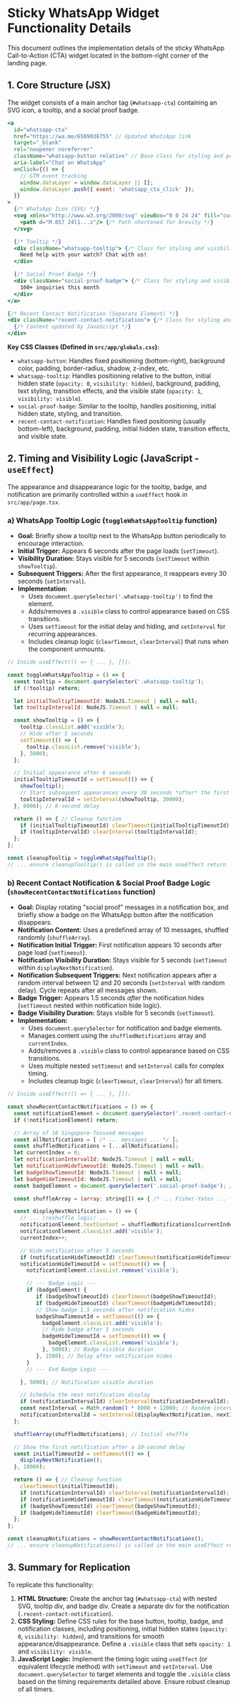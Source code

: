 # Sticky WhatsApp Widget Functionality Details

This document outlines the implementation details of the sticky WhatsApp Call-to-Action (CTA) widget located in the bottom-right corner of the landing page.

## 1. Core Structure (JSX)

The widget consists of a main anchor tag (`#whatsapp-cta`) containing an SVG icon, a tooltip, and a social proof badge.

```jsx
<a
  id="whatsapp-cta"
  href="https://wa.me/6589038755" // Updated WhatsApp link
  target="_blank"
  rel="noopener noreferrer"
  className="whatsapp-button relative" // Base class for styling and positioning; relative for child positioning
  aria-label="Chat on WhatsApp"
  onClick={() => {
    // GTM event tracking
    window.dataLayer = window.dataLayer || [];
    window.dataLayer.push({ event: 'whatsapp_cta_click' });
  }}
>
  {/* WhatsApp Icon (SVG) */}
  <svg xmlns="http://www.w3.org/2000/svg" viewBox="0 0 24 24" fill="currentColor" className="w-8 h-8 text-white"> {/* Size adjustment */}
    <path d="M.057 24l1...z"/> {/* Path shortened for brevity */}
  </svg>

  {/* Tooltip */}
  <div className="whatsapp-tooltip"> {/* Class for styling and visibility control */}
    Need help with your watch? Chat with us!
  </div>

  {/* Social Proof Badge */}
  <div className="social-proof-badge"> {/* Class for styling and visibility control */}
    100+ inquiries this month
  </div>
</a>

{/* Recent Contact Notification (Separate Element) */}
<div className="recent-contact-notification"> {/* Class for styling and visibility control */}
  {/* Content updated by JavaScript */}
</div>
```

**Key CSS Classes (Defined in `src/app/globals.css`):**

*   `whatsapp-button`: Handles fixed positioning (bottom-right), background color, padding, border-radius, shadow, z-index, etc.
*   `whatsapp-tooltip`: Handles positioning relative to the button, initial hidden state (`opacity: 0`, `visibility: hidden`), background, padding, text styling, transition effects, and the visible state (`opacity: 1`, `visibility: visible`).
*   `social-proof-badge`: Similar to the tooltip, handles positioning, initial hidden state, styling, and transition.
*   `recent-contact-notification`: Handles fixed positioning (usually bottom-left), background, padding, initial hidden state, transition effects, and visible state.

## 2. Timing and Visibility Logic (JavaScript - `useEffect`)

The appearance and disappearance logic for the tooltip, badge, and notification are primarily controlled within a `useEffect` hook in `src/app/page.tsx`.

### a) WhatsApp Tooltip Logic (`toggleWhatsAppTooltip` function)

*   **Goal:** Briefly show a tooltip next to the WhatsApp button periodically to encourage interaction.
*   **Initial Trigger:** Appears 6 seconds after the page loads (`setTimeout`).
*   **Visibility Duration:** Stays visible for 5 seconds (`setTimeout` within `showTooltip`).
*   **Subsequent Triggers:** After the first appearance, it reappears every 30 seconds (`setInterval`).
*   **Implementation:**
    *   Uses `document.querySelector('.whatsapp-tooltip')` to find the element.
    *   Adds/removes a `.visible` class to control appearance based on CSS transitions.
    *   Uses `setTimeout` for the initial delay and hiding, and `setInterval` for recurring appearances.
    *   Includes cleanup logic (`clearTimeout`, `clearInterval`) that runs when the component unmounts.

```javascript
// Inside useEffect(() => { ... }, []);

const toggleWhatsAppTooltip = () => {
  const tooltip = document.querySelector('.whatsapp-tooltip');
  if (!tooltip) return;

  let initialTooltipTimeoutId: NodeJS.Timeout | null = null;
  let tooltipIntervalId: NodeJS.Timeout | null = null;

  const showTooltip = () => {
    tooltip.classList.add('visible');
    // Hide after 5 seconds
    setTimeout(() => {
      tooltip.classList.remove('visible');
    }, 5000);
  };

  // Initial appearance after 6 seconds
  initialTooltipTimeoutId = setTimeout(() => {
    showTooltip();
    // Start subsequent appearances every 30 seconds *after* the first one
    tooltipIntervalId = setInterval(showTooltip, 30000);
  }, 6000); // 6-second delay

  return () => { // Cleanup function
    if (initialTooltipTimeoutId) clearTimeout(initialTooltipTimeoutId);
    if (tooltipIntervalId) clearInterval(tooltipIntervalId);
  };
};

const cleanupTooltip = toggleWhatsAppTooltip();
// ... ensure cleanupTooltip() is called in the main useEffect return
```

### b) Recent Contact Notification & Social Proof Badge Logic (`showRecentContactNotifications` function)

*   **Goal:** Display rotating "social proof" messages in a notification box, and briefly show a badge on the WhatsApp button after the notification disappears.
*   **Notification Content:** Uses a predefined array of 10 messages, shuffled randomly (`shuffleArray`).
*   **Notification Initial Trigger:** First notification appears 10 seconds after page load (`setTimeout`).
*   **Notification Visibility Duration:** Stays visible for 5 seconds (`setTimeout` within `displayNextNotification`).
*   **Notification Subsequent Triggers:** Next notification appears after a random interval between 12 and 20 seconds (`setInterval` with random delay). Cycle repeats after all messages shown.
*   **Badge Trigger:** Appears 1.5 seconds *after* the notification hides (`setTimeout` nested within notification hide logic).
*   **Badge Visibility Duration:** Stays visible for 5 seconds (`setTimeout`).
*   **Implementation:**
    *   Uses `document.querySelector` for notification and badge elements.
    *   Manages content using the `shuffledNotifications` array and `currentIndex`.
    *   Adds/removes a `.visible` class to control appearance based on CSS transitions.
    *   Uses multiple nested `setTimeout` and `setInterval` calls for complex timing.
    *   Includes cleanup logic (`clearTimeout`, `clearInterval`) for all timers.

```javascript
// Inside useEffect(() => { ... }, []);

const showRecentContactNotifications = () => {
  const notificationElement = document.querySelector('.recent-contact-notification');
  if (!notificationElement) return;

  // Array of 10 Singapore-focused messages
  const allNotifications = [ /* ... messages ... */ ];
  const shuffledNotifications = [...allNotifications];
  let currentIndex = 0;
  let notificationIntervalId: NodeJS.Timeout | null = null;
  let notificationHideTimeoutId: NodeJS.Timeout | null = null;
  let badgeShowTimeoutId: NodeJS.Timeout | null = null;
  let badgeHideTimeoutId: NodeJS.Timeout | null = null;
  const badgeElement = document.querySelector('.social-proof-badge'); // Get badge element

  const shuffleArray = (array: string[]) => { /* ... Fisher-Yates ... */ };

  const displayNextNotification = () => {
    // ... (reshuffle logic) ...
    notificationElement.textContent = shuffledNotifications[currentIndex];
    notificationElement.classList.add('visible');
    currentIndex++;

    // Hide notification after 5 seconds
    if (notificationHideTimeoutId) clearTimeout(notificationHideTimeoutId);
    notificationHideTimeoutId = setTimeout(() => {
      notificationElement.classList.remove('visible');

      // --- Badge Logic ---
      if (badgeElement) {
         if (badgeShowTimeoutId) clearTimeout(badgeShowTimeoutId);
         if (badgeHideTimeoutId) clearTimeout(badgeHideTimeoutId);
         // Show badge 1.5 seconds after notification hides
         badgeShowTimeoutId = setTimeout(() => {
           badgeElement.classList.add('visible');
           // Hide badge after 5 seconds
           badgeHideTimeoutId = setTimeout(() => {
             badgeElement.classList.remove('visible');
           }, 5000); // Badge visible duration
         }, 1500); // Delay after notification hides
      }
      // --- End Badge Logic ---

    }, 5000); // Notification visible duration

    // Schedule the next notification display
    if (notificationIntervalId) clearInterval(notificationIntervalId);
    const nextInterval = Math.random() * 8000 + 12000; // Random interval 12-20s
    notificationIntervalId = setInterval(displayNextNotification, nextInterval);
  };

  shuffleArray(shuffledNotifications); // Initial shuffle

  // Show the first notification after a 10-second delay
  const initialTimeoutId = setTimeout(() => {
    displayNextNotification();
  }, 10000);

  return () => { // Cleanup function
    clearTimeout(initialTimeoutId);
    if (notificationIntervalId) clearInterval(notificationIntervalId);
    if (notificationHideTimeoutId) clearTimeout(notificationHideTimeoutId);
    if (badgeShowTimeoutId) clearTimeout(badgeShowTimeoutId);
    if (badgeHideTimeoutId) clearTimeout(badgeHideTimeoutId);
  };
};

const cleanupNotifications = showRecentContactNotifications();
// ... ensure cleanupNotifications() is called in the main useEffect return
```

## 3. Summary for Replication

To replicate this functionality:

1.  **HTML Structure:** Create the anchor tag (`#whatsapp-cta`) with nested SVG, tooltip div, and badge div. Create a separate div for the notification (`.recent-contact-notification`).
2.  **CSS Styling:** Define CSS rules for the base button, tooltip, badge, and notification classes, including positioning, initial hidden states (`opacity: 0`, `visibility: hidden`), and transitions for smooth appearance/disappearance. Define a `.visible` class that sets `opacity: 1` and `visibility: visible`.
3.  **JavaScript Logic:** Implement the timing logic using `useEffect` (or equivalent lifecycle method) with `setTimeout` and `setInterval`. Use `document.querySelector` to target elements and toggle the `.visible` class based on the timing requirements detailed above. Ensure robust cleanup of all timers. 